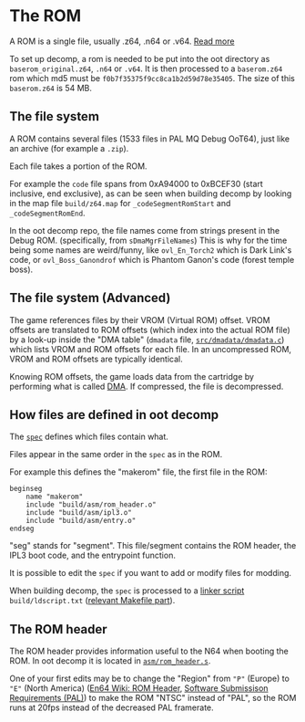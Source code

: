 # The ROM

A ROM is a single file, usually .z64, .n64 or .v64. [Read more](http://n64dev.org/romformats.html)

To set up decomp, a rom is needed to be put into the oot directory as `baserom_original.z64`, `.n64` or `.v64`.
It is then processed to a `baserom.z64` rom which md5 must be `f0b7f35375f9cc8ca1b2d59d78e35405`.
The size of this `baserom.z64` is 54 MB.

## The file system

A ROM contains several files (1533 files in PAL MQ Debug OoT64), just like an archive (for example a `.zip`).

Each file takes a portion of the ROM.

For example the `code` file spans from 0xA94000 to 0xBCEF30 (start inclusive, end exclusive), as can be seen when building decomp by looking in the map file `build/z64.map` for `_codeSegmentRomStart` and `_codeSegmentRomEnd`.

In the oot decomp repo, the file names come from strings present in the Debug ROM. (specifically, from `sDmaMgrFileNames`)
This is why for the time being some names are weird/funny, like `ovl_En_Torch2` which is Dark Link's code, or `ovl_Boss_Ganondrof` which is Phantom Ganon's code (forest temple boss).

## The file system (Advanced)

The game references files by their VROM (Virtual ROM) offset. VROM offsets are translated to ROM offsets (which index into the actual ROM file) by a look-up inside the "DMA table" (`dmadata` file, [`src/dmadata/dmadata.c`](https://github.com/zeldaret/oot/blob/05b2cbfc60d396a7cf3b539347fc693d5588cada/src/dmadata/dmadata.c)) which lists VROM and ROM offsets for each file.
In an uncompressed ROM, VROM and ROM offsets are typically identical.

Knowing ROM offsets, the game loads data from the cartridge by performing what is called [DMA](http://n64devkit.square7.ch/keywords/index/data/system.htm#DMA). If compressed, the file is decompressed.

## How files are defined in oot decomp

The [`spec`](https://github.com/zeldaret/oot/blob/05b2cbfc60d396a7cf3b539347fc693d5588cada/spec) defines which files contain what.

Files appear in the same order in the `spec` as in the ROM.

For example this defines the "makerom" file, the first file in the ROM:

```
beginseg
    name "makerom"
    include "build/asm/rom_header.o"
    include "build/asm/ipl3.o"
    include "build/asm/entry.o"
endseg
```

"seg" stands for "segment".
This file/segment contains the ROM header, the IPL3 boot code, and the entrypoint function.

It is possible to edit the `spec` if you want to add or modify files for modding.

When building decomp, the `spec` is processed to a [linker script](https://sourceware.org/binutils/docs/ld/Scripts.html) `build/ldscript.txt` ([relevant Makefile part](https://github.com/zeldaret/oot/blob/05b2cbfc60d396a7cf3b539347fc693d5588cada/Makefile#L180-L184)).

## The ROM header

The ROM header provides information useful to the N64 when booting the ROM.
In oot decomp it is located in [`asm/rom_header.s`](https://github.com/zeldaret/oot/blob/05b2cbfc60d396a7cf3b539347fc693d5588cada/asm/rom_header.s).

One of your first edits may be to change the "Region" from `"P"` (Europe) to `"E"` (North America) ([En64 Wiki: ROM Header](http://en64.shoutwiki.com/wiki/ROM#Cartridge_ROM_Header), [Software Submissison Requirements (PAL)](http://n64devkit.square7.ch/info/submission/pal/01-01.html)) to make the ROM "NTSC" instead of "PAL", so the ROM runs at 20fps instead of the decreased PAL framerate.
